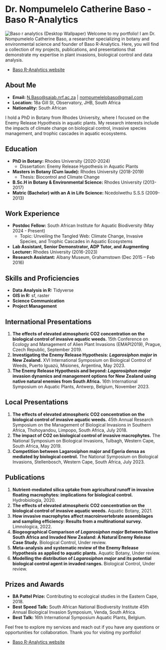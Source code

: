 # Dr. Nompumelelo Catherine Baso - Baso R-Analytics
![Baso r analytics (Desktop Wallpaper)](https://github.com/user-attachments/assets/a29c203f-5163-47fb-b5b2-4fc30cdcfc89)
Welcome to my portfolio! I am Dr. Nompumelelo Catherine Baso, a researcher specializing in botany and environmental science and founder of Baso R-Analytics. 
Here, you will find a collection of my projects, publications, and presentations that demonstrate my expertise in plant invasions, biological control and data analysis.
- [Baso R-Analytics website](https://baso-r-analytics.b12sites.com/index#home)

## About Me
- **Email:** [N.Baso@saiab.nrf.ac.za](mailto:N.Baso@saiab.nrf.ac.za) | [nompumelelobaso@gmail.com](mailto:nompumelelobaso@gmail.com)
- **Location:** 18a Gill St, Observatory, JHB, South Africa
- **Nationality:** South African

I hold a PhD in Botany from Rhodes University, where I focused on the Enemy Release Hypothesis in aquatic plants. 
My research interests include the impacts of climate change on biological control, invasive species management, and trophic cascades in aquatic ecosystems.

## Education

- **PhD in Botany:** Rhodes University (2020-2024)
  - Dissertation: Enemy Release Hypothesis in Aquatic Plants
- **Masters in Botany (Cum laude):** Rhodes University (2018-2019)
  - Thesis: Biocontrol and Climate Change
- **B.Sc.H in Botany & Environmental Science:** Rhodes University (2013-2017)
- **Matric (Bachelor) with an A in Life Science:** Ncedolwethu S.S.S (2009-2013)

## Work Experience

- **Postdoc Fellow:** South African Institute for Aquatic Biodiversity (May 2024 - Present)
  - Topic: Unveiling the Tangled Web: Climate Change, Invasive Species, and Trophic Cascades in Aquatic Ecosystems
- **Lab Assistant, Senior Demonstrator, ADP Tutor, and Augmenting Lecturer:** Rhodes University (2016-2023)
- **Research Assistant:** Albany Museum, Grahamstown (Dec 2015 – Feb 2016)

## Skills and Proficiencies

- **Data Analysis in R:** Tidyverse
- **GIS in R:** sf, raster
- **Science Communication**
- **Project Management**

## International Presentations

1. **The effects of elevated atmospheric CO2 concentration on the biological control of invasive aquatic weeds.** 15th Conference on Ecology and Management of Alien Plant Invasions (EMAPI2019), Prague, Czech Republic, September 2019.
2. **Investigating the Enemy Release Hypothesis: _Lagarosiphon major_ in New Zealand.** XVI International Symposium on Biological Control of Weeds, Puerto Iguazú, Misiones, Argentina, May 2023.
3. **The Enemy Release Hypothesis and beyond: _Lagarosiphon major_ invasion dynamics and management options for New Zealand using native natural enemies from South Africa.** 16th International Symposium on Aquatic Plants, Antwerp, Belgium, November 2023.

## Local Presentations

1. **The effects of elevated atmospheric CO2 concentration on the biological control of invasive aquatic weeds.** 45th Annual Research Symposium on the Management of Biological Invasions in Southern Africa, Thohoyandou, Limpopo, South Africa, July 2018.
2. **The impact of CO2 on biological control of invasive macrophytes.** The National Symposium on Biological Invasions, Tulbagh, Western Cape, South Africa, May 2019.
3. **Competition between Lagarosiphon major and Egeria densa as mediated by biological control.** The National Symposium on Biological Invasions, Stellenbosch, Western Cape, South Africa, July 2023.

## Publications

1. **Nutrient-mediated silica uptake from agricultural runoff in invasive floating macrophytes: implications for biological control.** Hydrobiologia, 2020.
2. **The effects of elevated atmospheric CO2 concentration on the biological control of invasive aquatic weeds.** Aquatic Botany, 2021.
3. **How invasive macrophytes affect macroinvertebrate assemblages and sampling efficiency: Results from a multinational survey.** Limnologica, 2022.
4. **Biogeographical Comparison of _Lagarosiphon major_ Between Native South Africa and Invaded New Zealand: A Natural Enemy Release Case Study.** Biological Control, Under review.
5. **Meta-analysis and systematic review of the Enemy Release Hypothesis as applied to aquatic plants.** Aquatic Botany, Under review.
6. **Modelling the distribution of _Lagarosiphon major_ and its potential biological control agent in invaded ranges.** Biological Control, Under review.

## Prizes and Awards

- **BA Pattel Prize:** Contributing to ecological studies in the Eastern Cape, 2018.
- **Best Speed Talk:** South African National Biodiversity Institute 45th Annual Biological Invasion Symposium, Venda, South Africa.
- **Best Talk:** 16th International Symposium Aquatic Plants, Belgium.

Feel free to explore my services and reach out if you have any questions or opportunities for collaboration. 
Thank you for visiting my portfolio!
- [Baso R-Analytics website](https://baso-r-analytics.b12sites.com/index#home)
